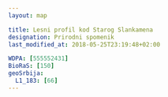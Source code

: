 ```yaml
---
layout: map

title: Lesni profil kod Starog Slankamena
designation: Prirodni spomenik
last_modified_at: 2018-05-25T23:19:48+02:00

WDPA: [555552431]
BioRaS: [150]
geoSrbija:
  L1_183: [66]
---
```

